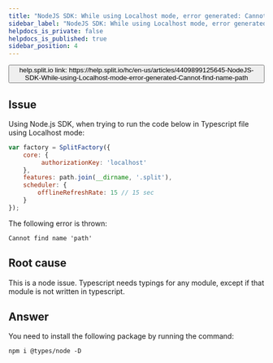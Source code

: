 ```yaml
---
title: "NodeJS SDK: While using Localhost mode, error generated: Cannot find name 'path'"
sidebar_label: "NodeJS SDK: While using Localhost mode, error generated: Cannot find name 'path'"
helpdocs_is_private: false
helpdocs_is_published: true
sidebar_position: 4
---
```


<p>
  <button style={{borderRadius:'8px', border:'1px', fontFamily:'Courier New', fontWeight:'800', textAlign:'left'}}> help.split.io link: https://help.split.io/hc/en-us/articles/4409899125645-NodeJS-SDK-While-using-Localhost-mode-error-generated-Cannot-find-name-path </button>
</p>

## Issue

Using Node.js SDK, when trying to run the code below in Typescript file using Localhost mode: 
```javascript
var factory = SplitFactory({
    core: {
         authorizationKey: 'localhost'
    },
    features: path.join(__dirname, '.split'),
    scheduler: {
        offlineRefreshRate: 15 // 15 sec
    }
});
```

The following error is thrown:
```
Cannot find name 'path'
 ```

## Root cause

This is a node issue. Typescript needs typings for any module, except if that module is not written in typescript. 

## Answer

You need to install the following package by running the command:
```
npm i @types/node -D
```